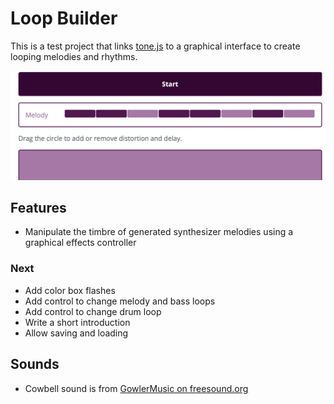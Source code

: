 # Loop Builder

This is a test project that links [tone.js](https://tonejs.github.io) to a graphical interface to create looping melodies and rhythms.

![Screen shot](./assets/screenShot.png)

## Features

* Manipulate the timbre of generated synthesizer melodies using a graphical effects controller

### Next

* Add color box flashes
* Add control to change melody and bass loops
* Add control to change drum loop
* Write a short introduction
* Allow saving and loading

## Sounds

* Cowbell sound is from [GowlerMusic on freesound.org](https://freesound.org/people/GowlerMusic/sounds/364919/)
